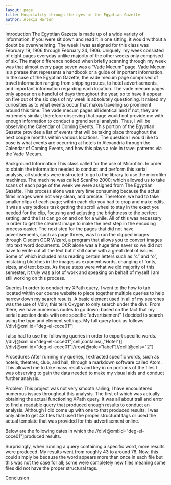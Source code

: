 ```yaml
---
layout: page
title: Hospitality through the eyes of the Egyptian Gazette
author: Alexia Horton
---
```

Introduction
The Egyptian Gazette is made up of a wide variety of information. If you were sit down and read it in one sitting, it would without a doubt be overwhelming. The week I was assigned for this class was February 19, 1906 through February 24, 1906. Uniquely, my week consisted of eight pages everyday unlike majority of the other weeks only comprised of six. The major difference noticed when briefly scanning through my week was that almost every page seven was a “Vade Mecum” page. Vade Mecum is a phrase that represents a handbook or a guide of important information. In the case of the Egyptian Gazette, the vade mecum page comprised of travel information ranging from shipping routes, to hotel advertisements, and important information regarding each location. The vade mecum pages only appear on a handful of days throughout the year, so to have it appear on five out of the six days of my week is absolutely questioning. It raised my curiosities as to what events occur that makes traveling so prominent around this time. The vade mecum pages all identical and if not, they are extremely similar, therefore observing that page would not provide me with enough information to conduct a grand serial analysis. Thus, I will be observing the Calendar of Coming Events. This portion of the Egyptian Gazette provides a list of events that will be taking place throughout the next couple months within various locations. The question I would like to pose is what events are occurring at hotels in Alexandria through the Calendar of Coming Events, and how this plays a role in travel patterns via the Vade Mecum.

Background Information
This class called for the use of Microfilm. In order to obtain the information needed to conduct and perform this serial analysis, all students were instructed to go to the library to use the microfilm machines. The machine was called ScanPro 2000; which allowed us to take scans of each page of the week we were assigned from The Egyptian Gazette. This process alone was very time consuming because the actual films images were not very clean, and precise. Therefore, we had to take smaller clips of each page; within each clip you had to crop and make edits. It was a very tedious task getting the scroll wheel to stay in the exact you needed for the clip, focusing and adjusting the brightness to the perfect setting, and the list can go on and on for a while. All of this was necessary in order to get the clearest image to make the next step in the encoding process easier. The next step for the pages that did not have advertisements, such as page threes, was to run the clipped images through Cisdem OCR Wizard, a program that allows you to convert images into text word documents. OCR alone was a huge time saver so we did not have to write out all the text but it still came with a great deal of issues. Some of which included miss reading certain letters such as “c” and “o”, mistaking blotches in the images as exponent words, changing of fonts, sizes, and text boxes. As these steps were what we did majority of this semester, it truly was a lot of work and speaking on behalf of myself I am still working on this process.

Queries
In order to conduct my XPath query, I went to the how to tab located within our course website to piece together multiple queries to help narrow down my search results. A basic element used in all of my searches was the use of //div; this tells Oxygen to only search under the divs. From there, we have numerous routes to go down; based on the fact that my serial question deals with one specific “advertisement” I decided to search using the type and element settings. My full query look as follows:
	//div[@xml:id="deg-el-coce01"]

I also had to use the following queries in order to export specific words.
//div[@xml:id="deg-el-coce01"]cell[contains(.,"Hotel")]
//div[@xml:id="deg-el-coce01"]//row[@role="label"]//cell[@cols="2"]


Procedures
After running my queries, I extracted specific words, such as hotels, theatres, club, and hall, through a markdown software called Atom. This allowed me to take mass results and key in on portions of the files I was observing to gain the data needed to make my visual aids and conduct further analysis.

Problem
This project was not very smooth sailing; I have encountered numerous issues throughout this analysis. The first of which was actually obtaining the actual functioning XPath query. It was all about trail and error to find a readable query that produced enough results to conduct an analysis. Although I did come up with one to that produced results, I was only able to get 43 files that used the proper structural tags or used the actual template that was provided for this advertisement online.

Below are the following dates in which the //div[@xml:id="deg-el-coce01"]produced results.

Surprisingly, when running a query containing a specific word, more results were produced. My results went from roughly 43 to around 76. Now, this could simply be because the word appears more than once in each file but this was not the case for all; some were completely new files meaning some files did not have the proper structural tags.

Conclusion

